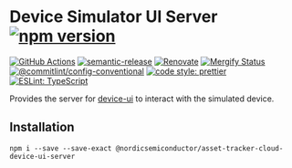 # Device Simulator UI Server [![npm version](https://img.shields.io/npm/v/@nordicsemiconductor/asset-tracker-cloud-device-ui-server.svg)](https://www.npmjs.com/package/@nordicsemiconductor/asset-tracker-cloud-device-ui-server)

[![GitHub Actions](https://github.com/NordicSemiconductor/asset-tracker-cloud-device-ui-server-js/workflows/Test%20and%20Release/badge.svg)](https://github.com/NordicSemiconductor/asset-tracker-cloud-device-ui-server-js/actions)
[![semantic-release](https://img.shields.io/badge/%20%20%F0%9F%93%A6%F0%9F%9A%80-semantic--release-e10079.svg)](https://github.com/semantic-release/semantic-release)
[![Renovate](https://img.shields.io/badge/renovate-enabled-brightgreen.svg)](https://renovatebot.com)
[![Mergify Status](https://img.shields.io/endpoint.svg?url=https://api.mergify.com/v1/badges/NordicSemiconductor/asset-tracker-cloud-device-ui-server-js)](https://mergify.io)
[![@commitlint/config-conventional](https://img.shields.io/badge/%40commitlint-config--conventional-brightgreen
)](https://github.com/conventional-changelog/commitlint/tree/master/@commitlint/config-conventional)
[![code style: prettier](https://img.shields.io/badge/code_style-prettier-ff69b4.svg)](https://github.com/prettier/prettier/)
[![ESLint: TypeScript](https://img.shields.io/badge/ESLint-TypeScript-blue.svg)](https://github.com/typescript-eslint/typescript-eslint)

Provides the server for
[device-ui](https://github.com/NordicSemiconductor/asset-tracker-cloud-device-ui-js)
to interact with the simulated device.

## Installation

    npm i --save --save-exact @nordicsemiconductor/asset-tracker-cloud-device-ui-server
